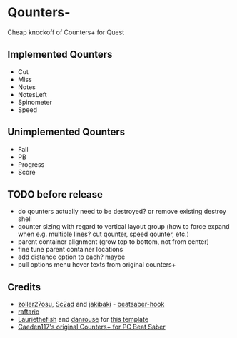 # Qounters-

Cheap knockoff of Counters+ for Quest

## Implemented Qounters
- Cut
- Miss
- Notes
- NotesLeft
- Spinometer
- Speed

## Unimplemented Qounters
- Fail
- PB
- Progress
- Score

## TODO before release
- do qounters actually need to be destroyed? or remove existing destroy shell
- qounter sizing with regard to vertical layout group (how to force expand when e.g. multiple lines? cut qounter, speed qounter, etc.)
- parent container alignment (grow top to bottom, not from center)
- fine tune parent container locations
- add distance option to each? maybe
- pull options menu hover texts from original counters+

## Credits

* [zoller27osu](https://github.com/zoller27osu), [Sc2ad](https://github.com/Sc2ad) and [jakibaki](https://github.com/jakibaki) - [beatsaber-hook](https://github.com/sc2ad/beatsaber-hook)
* [raftario](https://github.com/raftario)
* [Lauriethefish](https://github.com/Lauriethefish) and [danrouse](https://github.com/danrouse) for [this template](https://github.com/Lauriethefish/quest-mod-template)
* [Caeden117's original Counters+ for PC Beat Saber](https://github.com/Caeden117/CountersPlus)
